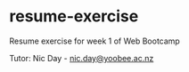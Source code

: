 resume-exercise
===============

Resume exercise for week 1 of Web Bootcamp

Tutor: Nic Day - nic.day@yoobee.ac.nz
